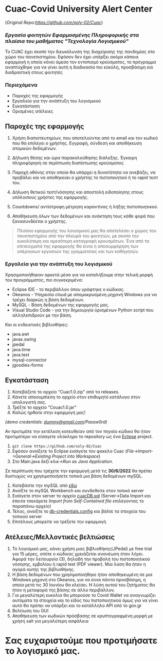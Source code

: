 # Cuac-Covid University Alert Center
(_Original Repo:https://github.com/soly-02/Cuac_)
### _Εργασία φοιτητών Εφαρμοσμένης Πληροφορικής στα πλαίσια του μαθήματος "Τεχνολογία Λογισμικού"_


Το CUAC έχει σκοπό την διευκόλυνση της διαχείρισης της πανδημίας στο χώρο του πανεπιστημίου. Εφόσον δεν έχει υπάρξει ακόμα κάποια εφαρμογή η οποία κάνει άμεσο τον εντοπισμό κρούσματος, το πρόγραμμα αναπτύχθηκε για να γίνει αυτή η διαδικασία πιο εύκολη, προσβάσιμη και διαδραστική στους φοιτητές

### Περιεχόμενα
- Παροχές της εφαρμογής
- Εργαλεία για την ανάπτυξη του λογισμικού
- Εγκατάσταση
- Ορισμένες ατέλειες


## Παροχές της εφαρμογής

1. Χρήση διαπιστευτηρίων, που αποτελούνται από το email και τον κωδικό που
θα επιλέγει ο χρήστης. Εγγραφή, σύνδεση και αποθήκευση ατομικών δεδομένων.

2. Δήλωση θέσης και ώρα παρακολούθησης διάλεξης. Έγκαιρη πληροφόρηση σε 
περίπτωση διαπίστωσης κρούσματος
3. Παροχή οθόνης στην οποία θα υπάρχει η δυνατότητα να ανεβάζει, να προβάλει και να αποθηκεύει ο χρήστης το πιστοποιητικό ή το rapid τεστ του.

4. Δήλωση θετικού τεστ/νόσησης και αποστολή ειδοποίησης στους υπόλοιπους χρήστες της εφαρμογής.

5. Countdowns/ αντίστροφη μέτρηση καραντίνας ή λήξης πιστοποιητικού.
6. Αποθήκευση όλων των δεδομένων και ανάκτηση τους κάθε φορά που ξανασυνδέεται ο χρήστης.


> Πλαίσιο εφαρμογής του λογισμικού μας θα αποτελέσει ο χώρος του 
πανεπιστημίου από την πλευρά του φοιτητών, με σκοπό την ευκολότερη και 
αμεσότερη καταγραφή κρουσμάτων. Ένα από τα επιτεύγματα της εφαρμογής 
θα είναι η αποσυμφόρηση των υπέρογκων εργασιών της γραμματείας και των 
καθηγητών.


### Εργαλεία για την ανάπτυξη του λογισμικού
Χρησιμοποιήθηκαν αρκετά μέσα για να καταλήξουμε στην τελική μορφή του προγράμματος, πιο συγκεκριμένα:

- Eclipse IDE - το περιβάλλον όπου γράφτηκε ο κώδικας.
- Okeanos - Υπηρεσία cloud με απομακρυσμένη μηχανή Windows για να τρέχει διαρκώς η βάση δεδομένων.
- MySQL - Βάση δεδομένων της εφαρμογής μας.
- Visual Studio Code - για την δημιουργία ορισμένων Python script που αλληλεπιδρούν με την βάση.

Και οι ενδεικτικές βιβλιοθήκες: 
- java.awt
- javax.swing
- jpedal
- java.time
- java.text
- mysql-connector
- jgoodies-forms


## Εγκατάσταση
1. Κατεβάζετε το αρχείο "Cuac1.0.zip" από τα releases.
2. Κάνετε αποσυμπίεση το αρχείο στον επιθυμητό κατάλογο στον υπολογιστή σας.
3. Τρέξτε το αρχείο "Couac1.0.jar"
4. Καλώς ήρθατε στην εφαρμογή μας!

_(demo credentials: dummy@gmail.com/Passw0rd)_

Αν προτιμάτε την εκτέλεση κατευθείαν από τον πηγαίο κώδικα θα ήταν προτιμότερο να είσαγετε ολόκληρο το repository ως ένα [Eclipse](https://www.eclipse.org/downloads/) project.
1. `git clone https://github.com/soly-02/Cuac`
2. Εφόσον ανοίξετε το Eclipse εισάγετε τον φακελο Cuac  (_File->Import->General->Existing Project into Workspace_)
3. Στο Main.java _δεξί κλικ->Run as Java Application_.

Σε περίπτωση που τρέχετε την εφαρμογή μετά τις **30/6/2022**  θα πρέπει δυστυχώς να χρησιμοποιήσετε τοπικά μια βάση δεδομένων mySQL.
1. Κατεβάστε την mySQL  από [εδώ](https://dev.mysql.com/downloads/installer/)
2. Ανοίξτε το mySQL Workbench και συνδεθείτε στον τοπικό server
3. Εισάγετε στον server το αρχείο [cuacDB.sql](https://github.com/soly-02/Cuac/blob/master/database/cuacDB.sql) (Server->Data Import και έπειτα τσεκάρετε _Import from Self-Contained file_ επιλέγοντας το παραπάνω αρχείο)
4. Τέλος, ανοίξτε το [db-credentials.config](https://github.com/soly-02/Cuac/blob/master/database/db-credentials.config) και βάλτε τα στοιχεία του τοπικού server
5. Επιτέλους μπορείτε να τρέξετε την εφαρμογή


## Ατέλειες/Μελλοντικές βελτιώσεις
 1. Το λογισμικό μας, κάνει χρήση μιας βιβλιοθήκης(JPedal) με free trial για 15 μέρες, οπότε ο κώδικας χρειάζεται ανανέωση όταν λήγει. Αφορά την λειτουργία (3), δηλαδή την προβολή του πιστοποιητικού νόσησης, εμβολίου ή rapid test (PDF viewer). Μια λύση θα ήταν η αγορά αυτής της βιβλιοθήκης.
 2. Η βάση δεδομένων που χρησιμοποιήθηκε ήταν αποθηκευμένη σε μια Windows μηχανή στο Okeanos, για να είναι πάντα προσβάσιμη, η οποία μετά τις 30 Ιουνίου θα κλείσει. Η λύση αυτού του ζητήματος θα ήταν η μεταφορά της βάσης σε άλλο περιβάλλον.
 3. Για μεγαλύτερη ευκολία θα μπορούσε το Covid Wallet να αναγνωρίζει αυτόματα τα στοιχεία και το είδος του πιστοποιητικού όμως για να γίνει αυτό θα πρέπει να υπάρξει και το κατάλληλο API από το gov.gr
 4. Βελτίωση του GUI
 5. Αποθήκευση των κωδικών πρόσβασης σε κρυπτογραφμένη μορφή με χρήση salt για μεγαλύτερη ασφάλεια

# Σας ευχαριστούμε που προτιμήσατε το λογισμικό μας.
